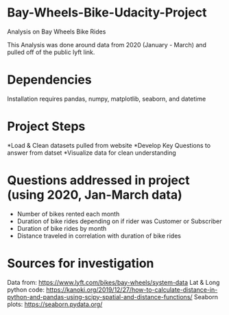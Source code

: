 # Bay-Wheels-Bike-Udacity-Project
Analysis on Bay Wheels Bike Rides

This Analysis was done around data from 2020 (January - March) and pulled off of the public lyft link.  

# Dependencies
Installation requires pandas, numpy, matplotlib, seaborn, and datetime 

# Project Steps
*Load & Clean datasets pulled from website
*Develop Key Questions to answer from datset
*Visualize data for clean understanding

# Questions addressed in project (using 2020, Jan-March data)
* Number of bikes rented each month 
* Duration of bike rides depending on if rider was Customer or Subscriber
* Duration of bike rides by month
* Distance traveled in correlation with duration of bike rides

# Sources for investigation
Data from: https://www.lyft.com/bikes/bay-wheels/system-data
Lat & Long python code: https://kanoki.org/2019/12/27/how-to-calculate-distance-in-python-and-pandas-using-scipy-spatial-and-distance-functions/ 
Seaborn plots: https://seaborn.pydata.org/

